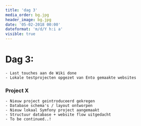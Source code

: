 ```yaml
---
title: 'dag 3'
media_order: bg.jpg
header_image: bg.jpg
date: '05-02-2018 00:00'
dateformat: 'm/d/Y h:i a'
visible: true
---
```


# Dag 3: 

    - Last touches aan de Wiki done
    - Lokale testprojecten opgezet van Ento gemaakte websites

### Project X

    - Nieuw project geintroduceerd gekregen
    - Database schema's / layout ontworpen
    - Nieuw lokaal Symfony project aangemaakt
    - Structuur database + website flow uitgedacht
    - To be continued..!
